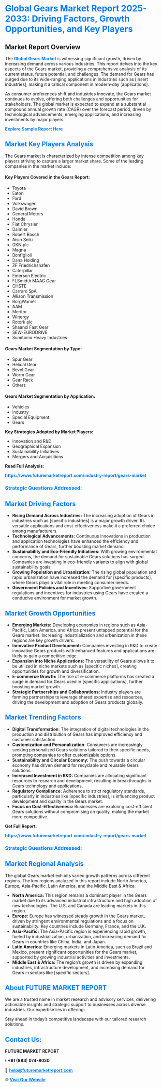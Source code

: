 <h1 style="color: #007BFF;">Global Gears Market Report 2025-2033: Driving Factors, Growth Opportunities, and Key Players</h1>

<section id="overview">
<h2>Market Report Overview</h2>
<p>The <a href="https://www.futuremarketreport.com/industry-report/gears-market" style="color: #007BFF; text-decoration: none;"><strong>Global Gears Market</strong></a> is witnessing significant growth, driven by increasing demand across various industries. This report delves into the key aspects of the Gears market, providing a comprehensive analysis of its current status, future potential, and challenges. The demand for Gears has surged due to its wide-ranging applications in industries such as [insert industries], making it a critical component in modern-day [applications].</p>
<p>As consumer preferences shift and industries innovate, the Gears market continues to evolve, offering both challenges and opportunities for stakeholders. The global market is expected to expand at a substantial compound annual growth rate (CAGR) over the forecast period, driven by technological advancements, emerging applications, and increasing investments by major players.</p>
</section>

<section id="overview">
<p><a href="https://www.futuremarketreport.com/request-sample/reportId=126724" style="color: #007BFF; text-decoration: none;"><strong>Explore Sample Report Here</strong></a></p>
</section>

<section id="key-players">
<h2 style="color: #007BFF;">Market Key Players Analysis</h2>
<p>The Gears market is characterized by intense competition among key players striving to capture a larger market share. Some of the leading companies in the market include:</p>
<h4>Key Players Covered in the Gears Report:</h4>
<ul><li>Toyota</li><li>Eaton</li><li>Ford</li><li>Volkswagen</li><li>David Brown</li><li>General Motors</li><li>Honda</li><li>Fiat Chrysler</li><li>Daimler</li><li>Robert Bosch</li><li>Aisin Seiki</li><li>GKN plc</li><li>Magna</li><li>Bonfiglioli</li><li>Dana Holding</li><li>ZF Friedrichshafen</li><li>Caterpillar</li><li>Emerson Electric</li><li>FLSmidth MAAG Gear</li><li>CHSTE</li><li>Carraro SpA</li><li>Allison Transmission</li><li>BorgWarner</li><li>AAM</li><li>Meritor</li><li>Winergy</li><li>Rotork plc</li><li>Shaanxi Fast Gear</li><li>SEW-EURODRIVE</li><li>Sumitomo Heavy Industries</li></ul>
<h4>Gears Market Segmentation by Type:</h4>
<ul><li>Spur Gear</li><li>Helical Gear</li><li>Bevel Gear</li><li>Worm Gear</li><li>Gear Rack</li><li>Others</li></ul>

<h4>Gears Market Segmentation by Application:</h4>
<ul><li>Vehicles</li><li>Industry</li><li>Special Equipment</li><li>Gears</li></ul>
<p><strong>Key Strategies Adopted by Market Players:</strong></p>
<ul>
<li>Innovation and R&D</li>
<li>Geographical Expansion</li>
<li>Sustainability Initiatives</li>
<li>Mergers and Acquisitions</li>
</ul>
</section>

<section>
<p><strong>Read Full Analysis: </strong></p><a href="https://www.futuremarketreport.com/industry-report/gears-market" style="color: #007BFF; text-decoration: none;"><strong>https://www.futuremarketreport.com/industry-report/gears-market</strong></a>
<h3 style="color: #007BFF;">Strategic Questions Addressed:</h3>
</section>

<section id="driving-factors">
<h2 style="color: #007BFF;">Market Driving Factors</h2>
<ul>
<li><strong>Rising Demand Across Industries:</strong> The increasing adoption of Gears in industries such as [specific industries] is a major growth driver. Its versatile applications and cost-effectiveness make it a preferred choice among manufacturers.</li>
<li><strong>Technological Advancements:</strong> Continuous innovations in production and application technologies have enhanced the efficiency and performance of Gears, further boosting market demand.</li>
<li><strong>Sustainability and Eco-Friendly Initiatives:</strong> With growing environmental concerns, the demand for sustainable Gears solutions has surged. Companies are investing in eco-friendly variants to align with global sustainability goals.</li>
<li><strong>Growing Population and Urbanization:</strong> The rising global population and rapid urbanization have increased the demand for [specific products], where Gears plays a vital role in meeting consumer needs.</li>
<li><strong>Government Policies and Incentives:</strong> Supportive government regulations and incentives for industries using Gears have created a conducive environment for market growth.</li>
</ul>
</section>

<section id="growth-opportunities">
<h2 style="color: #007BFF;">Market Growth Opportunities</h2>
<ul>
<li><strong>Emerging Markets:</strong> Developing economies in regions such as Asia-Pacific, Latin America, and Africa present untapped potential for the Gears market. Increasing industrialization and urbanization in these regions are key growth drivers.</li>
<li><strong>Innovative Product Development:</strong> Companies investing in R&D to create innovative Gears products with enhanced features and applications are likely to gain a competitive edge.</li>
<li><strong>Expansion into Niche Applications:</strong> The versatility of Gears allows it to be utilized in niche markets such as [specific niches], creating opportunities for growth and diversification.</li>
<li><strong>E-commerce Growth:</strong> The rise of e-commerce platforms has created a surge in demand for Gears used in [specific applications], further boosting market growth.</li>
<li><strong>Strategic Partnerships and Collaborations:</strong> Industry players are forming partnerships to leverage shared expertise and resources, driving the development and adoption of Gears products globally.</li>
</ul>
</section>

<section id="trending-factors">
<h2 style="color: #007BFF;">Market Trending Factors</h2>
<ul>
<li><strong>Digital Transformation:</strong> The integration of digital technologies in the production and distribution of Gears has improved efficiency and customer satisfaction.</li>
<li><strong>Customization and Personalization:</strong> Consumers are increasingly seeking personalized Gears solutions tailored to their specific needs, prompting companies to offer customizable options.</li>
<li><strong>Sustainability and Circular Economy:</strong> The push towards a circular economy has driven demand for recyclable and reusable Gears solutions.</li>
<li><strong>Increased Investment in R&D:</strong> Companies are allocating significant resources to research and development, resulting in breakthroughs in Gears technology and applications.</li>
<li><strong>Regulatory Compliance:</strong> Adherence to strict regulatory standards, particularly in industries like [specific industries], is influencing product development and quality in the Gears market.</li>
<li><strong>Focus on Cost-Effectiveness:</strong> Businesses are exploring cost-efficient Gears solutions without compromising on quality, making the market more competitive.</li>
</ul>
</section>

<section>
<p><strong>Get Full Report: </strong></p><a href="https://www.futuremarketreport.com/industry-report/gears-market" style="color: #007BFF; text-decoration: none;"><strong>https://www.futuremarketreport.com/industry-report/gears-market</strong></a>
<h3 style="color: #007BFF;">Strategic Questions Addressed:</h3>
</section>


<section id="regional-analysis">
<h2 style="color: #007BFF;">Market Regional Analysis</h2>
<p>The global Gears market exhibits varied growth patterns across different regions. The key regions analyzed in this report include North America, Europe, Asia-Pacific, Latin America, and the Middle East & Africa:</p>
<ul>
<li><strong>North America:</strong> This region remains a dominant player in the Gears market due to its advanced industrial infrastructure and high adoption of new technologies. The U.S. and Canada are leading markets in this region.</li>
<li><strong>Europe:</strong> Europe has witnessed steady growth in the Gears market, driven by stringent environmental regulations and a focus on sustainability. Key countries include Germany, France, and the U.K.</li>
<li><strong>Asia-Pacific:</strong> The Asia-Pacific region is experiencing rapid growth, fueled by industrialization, urbanization, and increasing demand for Gears in countries like China, India, and Japan.</li>
<li><strong>Latin America:</strong> Emerging markets in Latin America, such as Brazil and Mexico, present significant opportunities for the Gears market, supported by growing industrial activities and investments.</li>
<li><strong>Middle East & Africa:</strong> The region’s growth is driven by expanding industries, infrastructure development, and increasing demand for Gears in sectors like [specific sectors].</li>
</ul>
</section>

<footer>
<h2 style="color: #007BFF;">About FUTURE MARKET REPORT</h2>
<p>We are a trusted name in market research and advisory services, delivering actionable insights and strategic support to businesses across diverse industries. Our expertise lies in offering:</p>

<p>Stay ahead in today’s competitive landscape with our tailored research solutions.</p>

<h2 style="color: #007BFF;">Contact Us:</h2>
<p><strong>FUTURE MARKET REPORT</strong></p>
<p>📞 <strong>+91 (883) 074-8030</strong></p>
<p>📧 <strong><a href="mailto:help@futuremarketreport.com" style="color: #007BFF;">help@futuremarketreport.com</a></strong></p>
<p>🌐 <strong><a href="https://www.futuremarketreport.com/" style="color: #007BFF;">Visit Our Website</a></strong></p>
</footer>